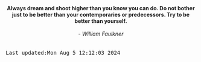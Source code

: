 
<div align="center"><b><span>Always dream and shoot higher than you know you can do. Do not bother just to be better than your contemporaries or predecessors. Try to be better than yourself.</span></b><br><br><i> - William Faulkner</i></div>
<br><br><kbd>Last updated:Mon Aug  5 12:12:03 2024</kbd>